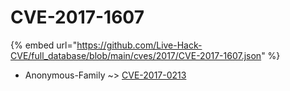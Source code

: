 # CVE-2017-1607
{% embed url="https://github.com/Live-Hack-CVE/full_database/blob/main/cves/2017/CVE-2017-1607.json" %}

* Anonymous-Family ~> [CVE-2017-0213](https://www.alice-snow.ru/2017/database/cve-2017-1607/cve-2017-0213-anonymous-family)
